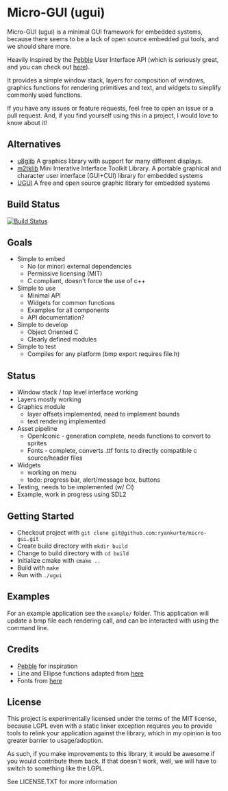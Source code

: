 # Micro-GUI (ugui)

Micro-GUI (ugui) is a minimal GUI framework for embedded systems, because there seems to be a lack of open source embedded gui tools, and we should share more.

Heavily inspired by the [Pebble](https://getpebble.com) User Interface API (which is seriously great, and you can check out [here](https://developer.getpebble.com/docs/c/User_Interface/)).

It provides a simple window stack, layers for composition of windows, graphics functions for rendering primitives and text, and widgets to simplify commonly used functions.

If you have any issues or feature requests, feel free to open an issue or a pull request. And, if you find yourself using this in a project, I would love to know about it!

## Alternatives
 - [u8glib](https://github.com/olikraus/u8glib) A graphics library with support for many different displays.
 - [m2tklib](https://github.com/olikraus/m2tklib) Mini Interative Interface Toolkit Library. A portable graphical and character user interface (GUI+CUI) library for embedded systems
 - [UGUI](https://github.com/achimdoebler/UGUI) A free and open source graphic library for embedded systems

## Build Status
[![Build Status](https://travis-ci.org/ryankurte/micro-gui.svg)](https://travis-ci.org/ryankurte/micro-gui)

## Goals
 - Simple to embed
   - No (or minor) external dependencies
   - Permissive licensing (MIT)
   - C compliant, doesn't force the use of c++
 - Simple to use
   - Minimal API
   - Widgets for common functions
   - Examples for all components
   - API documentation?
 - Simple to develop
   - Object Oriented C
   - Clearly defined modules
 - Simple to test
   - Compiles for any platform (bmp export requires file.h)

## Status

 - Window stack / top level interface working
 - Layers mostly working
 - Graphics module 
   - layer offsets implemented, need to implement bounds
   - text rendering implemented
 - Asset pipeline
   - OpenIconic - generation complete, needs functions to convert to sprites
   - Fonts - complete, converts .ttf fonts to directly compatible c source/header files
 - Widgets
   - working on menu
   - todo: progress bar, alert/message box, buttons
 - Testing, needs to be implemented (w/ CI)
 - Example, work in progress using SDL2

## Getting Started

 - Checkout project with `git clone git@github.com:ryankurte/micro-gui.git`
 - Create build directory with `mkdir build`
 - Change to build directory with `cd build`
 - Initialize cmake with `cmake ..`
 - Build with `make`
 - Run with `./ugui`

## Examples

For an example application see the `example/` folder. This application will update a bmp file each rendering call, and can be interacted with using the command line.

## Credits

 - [Pebble](https://getpebble.com) for inspiration 
 - Line and Ellipse functions adapted from [here](https://www.opengl.org/discussion_boards/showthread.php/168761-Drawing-Line-Bresenhem-midpoint-algorithm)
 - Fonts from [here](https://github.com/dhepper/font8x8)

## License

This project is experimentally licensed under the terms of the MIT license, because LGPL even with a static linker exception requires you to provide tools to relink your application against the library, which in my opinion is too greater barrier to usage/adoption.

As such, if you make improvements to this library, it would be awesome if you would contribute them back. If that doesn't work, well, we will have to switch to something like the LGPL.

See LICENSE.TXT for more information

